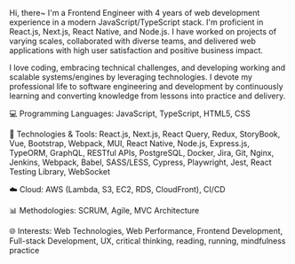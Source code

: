 Hi, there~ I'm a Frontend Engineer with 4 years of web development experience in a modern JavaScript/TypeScript stack. I'm proficient in React.js, Next.js, React Native, and Node.js. I have worked on projects of varying scales, collaborated with diverse teams, and delivered web applications with high user satisfaction and positive business impact.

I love coding, embracing technical challenges, and developing working and scalable systems/engines by leveraging technologies. I devote my professional life to software engineering and development by continuously learning and converting knowledge from lessons into practice and delivery. 

💻 Programming Languages: JavaScript, TypeScript, HTML5, CSS

🔧 Technologies & Tools: React.js, Next.js, React Query, Redux, StoryBook, Vue, Bootstrap, Webpack, MUI, React Native, Node.js, Express.js, TypeORM, GraphQL, RESTful APIs, PostgreSQL, Docker, Jira, Git, Nginx, Jenkins, Webpack, Babel, SASS/LESS, Cypress, Playwright, Jest, React Testing Library, WebSocket

☁️ Cloud: AWS (Lambda, S3, EC2, RDS, CloudFront), CI/CD

📊 Methodologies: SCRUM, Agile, MVC Architecture

🌐 Interests: Web Technologies, Web Performance, Frontend Development, Full-stack Development, UX, critical thinking, reading, running, mindfulness practice

